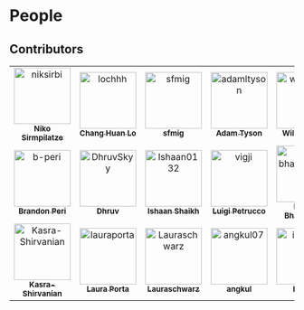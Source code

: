 # People

## Contributors

<!-- readme: contributors -start -->
<table>
	<tbody>
		<tr>
            <td align="center">
                <a href="https://github.com/niksirbi">
                    <img src="https://avatars.githubusercontent.com/u/20923448?v=4" width="100;" alt="niksirbi"/>
                    <br />
                    <sub><b>Niko Sirmpilatze</b></sub>
                </a>
            </td>
            <td align="center">
                <a href="https://github.com/lochhh">
                    <img src="https://avatars.githubusercontent.com/u/14955489?v=4" width="100;" alt="lochhh"/>
                    <br />
                    <sub><b>Chang Huan Lo</b></sub>
                </a>
            </td>
            <td align="center">
                <a href="https://github.com/sfmig">
                    <img src="https://avatars.githubusercontent.com/u/33267254?v=4" width="100;" alt="sfmig"/>
                    <br />
                    <sub><b>sfmig</b></sub>
                </a>
            </td>
            <td align="center">
                <a href="https://github.com/adamltyson">
                    <img src="https://avatars.githubusercontent.com/u/13147259?v=4" width="100;" alt="adamltyson"/>
                    <br />
                    <sub><b>Adam Tyson</b></sub>
                </a>
            </td>
            <td align="center">
                <a href="https://github.com/willGraham01">
                    <img src="https://avatars.githubusercontent.com/u/32364977?v=4" width="100;" alt="willGraham01"/>
                    <br />
                    <sub><b>Will Graham</b></sub>
                </a>
            </td>
            <td align="center">
                <a href="https://github.com/stellaprins">
                    <img src="https://avatars.githubusercontent.com/u/30465823?v=4" width="100;" alt="stellaprins"/>
                    <br />
                    <sub><b>Stella</b></sub>
                </a>
            </td>
		</tr>
		<tr>
            <td align="center">
                <a href="https://github.com/b-peri">
                    <img src="https://avatars.githubusercontent.com/u/77279592?v=4" width="100;" alt="b-peri"/>
                    <br />
                    <sub><b>Brandon Peri</b></sub>
                </a>
            </td>
            <td align="center">
                <a href="https://github.com/DhruvSkyy">
                    <img src="https://avatars.githubusercontent.com/u/49231411?v=4" width="100;" alt="DhruvSkyy"/>
                    <br />
                    <sub><b>Dhruv</b></sub>
                </a>
            </td>
            <td align="center">
                <a href="https://github.com/Ishaan0132">
                    <img src="https://avatars.githubusercontent.com/u/35690029?v=4" width="100;" alt="Ishaan0132"/>
                    <br />
                    <sub><b>Ishaan Shaikh</b></sub>
                </a>
            </td>
            <td align="center">
                <a href="https://github.com/vigji">
                    <img src="https://avatars.githubusercontent.com/u/10400212?v=4" width="100;" alt="vigji"/>
                    <br />
                    <sub><b>Luigi Petrucco</b></sub>
                </a>
            </td>
            <td align="center">
                <a href="https://github.com/harsh-bhanushali-05">
                    <img src="https://avatars.githubusercontent.com/u/109029538?v=4" width="100;" alt="harsh-bhanushali-05"/>
                    <br />
                    <sub><b>Harsh Bhanushali </b></sub>
                </a>
            </td>
            <td align="center">
                <a href="https://github.com/IgorTatarnikov">
                    <img src="https://avatars.githubusercontent.com/u/61896994?v=4" width="100;" alt="IgorTatarnikov"/>
                    <br />
                    <sub><b>Igor Tatarnikov</b></sub>
                </a>
            </td>
		</tr>
		<tr>
            <td align="center">
                <a href="https://github.com/Kasra-Shirvanian">
                    <img src="https://avatars.githubusercontent.com/u/164632798?v=4" width="100;" alt="Kasra-Shirvanian"/>
                    <br />
                    <sub><b>Kasra-Shirvanian</b></sub>
                </a>
            </td>
            <td align="center">
                <a href="https://github.com/lauraporta">
                    <img src="https://avatars.githubusercontent.com/u/29216006?v=4" width="100;" alt="lauraporta"/>
                    <br />
                    <sub><b>Laura Porta</b></sub>
                </a>
            </td>
            <td align="center">
                <a href="https://github.com/Lauraschwarz">
                    <img src="https://avatars.githubusercontent.com/u/104347948?v=4" width="100;" alt="Lauraschwarz"/>
                    <br />
                    <sub><b>Lauraschwarz</b></sub>
                </a>
            </td>
            <td align="center">
                <a href="https://github.com/angkul07">
                    <img src="https://avatars.githubusercontent.com/u/129066458?v=4" width="100;" alt="angkul07"/>
                    <br />
                    <sub><b>angkul</b></sub>
                </a>
            </td>
            <td align="center">
                <a href="https://github.com/ivanvrlg">
                    <img src="https://avatars.githubusercontent.com/u/131998802?v=4" width="100;" alt="ivanvrlg"/>
                    <br />
                    <sub><b>Iván V</b></sub>
                </a>
            </td>
		</tr>
	<tbody>
</table>
<!-- readme: contributors -end -->
